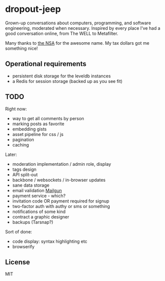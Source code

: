 # dropout-jeep

Grown-up conversations about computers, programming, and software engineering, moderated when necessary. Inspired by every place I've had a good conversation online, from The WELL to Metafilter.

Many thanks to [the NSA](http://www.zerohedge.com/news/2013-12-30/how-nsa-hacks-your-iphone-presenting-dropout-jeep) for the awesome name. My tax dollars got me something nice!

## Operational requirements

- persistent disk storage for the leveldb instances
- a Redis for session storage (backed up as you see fit)

## TODO

Right now:

- way to get all comments by person
- marking posts as favorite
- embedding gists
- asset pipeline for css / js 
- pagination
- caching

Later:

- moderation implementation / admin role, display
- tags design
- API split-out
- backbone / websockets / in-browser updates
- sane data storage
- email validation [Mailgun](http://www.mailgun.com)
- payment service - which?
- invitation code OR payment required for signup
- two-factor auth with authy or sms or something
- notifications of some kind
- contract a graphic designer
- backups (Tarsnap?)

Sort of done:

- code display: syntax highlighting etc
- browserify

## License 

MIT
